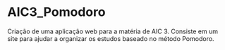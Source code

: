 # AIC3_Pomodoro
Criação de uma aplicação web para a matéria de AIC 3. Consiste em um site para ajudar a organizar os estudos baseado no método Pomodoro.
